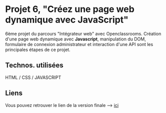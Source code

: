 <h1>Projet 6, "Créez une page web dynamique avec JavaScript"</h1>

6ème projet du parcours "Intégrateur web" avec Openclassrooms. Création d'une page web dynamique avec <b>Javascript</b>, manipulation du DOM, formulaire de connexion administrateur et interaction d'une API sont les principales étapes de ce projet. 

<h2>Technos. utilisées</h2>

HTML / CSS / JAVASCRIPT

<h2>Liens</h2>

Vous pouvez retrouver le lien de la version finale --> <a href="#"> ici</a>